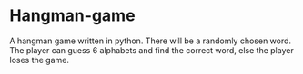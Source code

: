 # Hangman-game
A hangman game written in python. There will be a randomly chosen word. The player can guess 6 alphabets and find the correct word, else the player loses the game.
